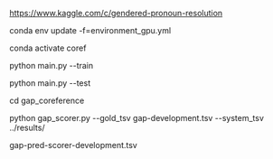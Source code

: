 https://www.kaggle.com/c/gendered-pronoun-resolution

conda env update -f=environment_gpu.yml

conda activate coref

python main.py --train

python main.py --test

cd gap_coreference

python gap_scorer.py --gold_tsv gap-development.tsv --system_tsv ../results/

gap-pred-scorer-development.tsv